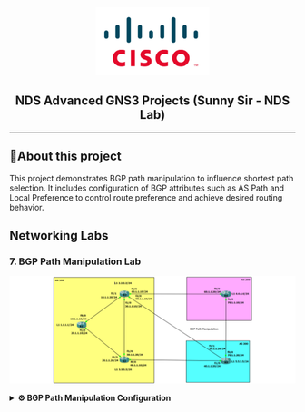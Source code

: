 <p align="center">
    <img src="./cisco-logo.png" alt="Logo" width="200">
</p>

<h2 align="center"> NDS Advanced GNS3 Projects (Sunny Sir - NDS Lab)</h2>

---

## 📝About this project

This project demonstrates BGP path manipulation to influence shortest path selection. It includes configuration of BGP attributes such as AS Path and Local Preference to control route preference and achieve desired routing behavior.


## Networking Labs

### 7. BGP Path Manipulation Lab

<p align="center">
    <img src="./7. BGP Path Manipulation.png" alt="7. BGP Path Manipulation.png">
</p>

<details>
<summary><strong>⚙️ BGP Path Manipulation Configuration</strong></summary>

<br>

## 🧩 Network Topology:
| Router | Loopback   | Interfaces with IPs                                                                      | AS  |
| ------ | ---------- | ---------------------------------------------------------------------------------------- | --- |
| R1     | 1.1.1.1/24 | f0/0 → 10.1.1.10/24<br>f1/0 → 20.1.1.10/24                                               | 100 |
| R2     | 2.2.2.2/24 | f0/0 → 60.1.1.10/24<br>f1/0 → 30.1.1.10/24<br>f1/1 → 10.1.1.20/24<br>f2/0 → 50.1.1.10/24 | 100 |
| R3     | 3.3.3.3/24 | f0/0 → 40.1.1.10/24<br>f1/0 → 30.1.1.20/24<br>f1/1 → 20.1.1.20/24                        | 100 |
| R4     | 4.4.4.4/24 | f0/0 → 60.1.1.20/24<br>f1/0 → 70.1.1.10/24                                               | 200 |
| R5     | 5.5.5.5/24 | f0/0 → 70.1.1.20/24<br>f1/0 → 40.1.1.20/24<br>f1/1 → 50.1.1.20/24                        | 300 |
---

## 🎯 Lab Goal: BGP Path Manipulation (Shortest Path Preference)
Scenario:
To force traffic to prefer R3 → R5 over R2 → R5, add AS-PATH prepending on R2

## 🛠️ Step-by-Step Configuration

### 🔌 1. Physical Setup in GNS3
- 🧱 Devices Required:
- Drag and drop:
  - 5 Cisco Routers (e.g., Cisco 7200 or 3725 with appropriate IOS)
  - Connections between routers
---

### 🔧 R1 (AS 100) Configuration 

```bash
conf t
interface Loopback1
 ip address 1.1.1.1 255.255.255.0
  no shutdown
interface f0/0
 ip address 10.1.1.10 255.255.255.0
  no shutdown
interface f1/0
 ip address 20.1.1.10 255.255.255.0
  no shutdown
router bgp 100
 bgp log-neighbor-changes
 network 1.1.1.0 mask 255.255.255.0
 neighbor 10.1.1.20 remote-as 100
 neighbor 20.1.1.20 remote-as 100

```
### 🔧 R2 (AS 100) Configuration 
```bash
conf t
interface Loopback1
 ip address 2.2.2.2 255.255.255.0
 no shutdown

interface f0/0
 ip address 60.1.1.10 255.255.255.0
 no shutdown

interface f1/0
 ip address 30.1.1.10 255.255.255.0
 no shutdown

interface f1/1
 ip address 10.1.1.20 255.255.255.0
 no shutdown

interface f2/0
 ip address 50.1.1.10 255.255.255.0
 no shutdown

router bgp 100
 bgp log-neighbor-changes
 network 2.2.2.0 mask 255.255.255.0
 neighbor 10.1.1.10 remote-as 100
 neighbor 30.1.1.20 remote-as 100
 neighbor 50.1.1.20 remote-as 300
 neighbor 60.1.1.20 remote-as 200

```
### 🔧 R3 (AS 100) Configuration
```bash
conf t
interface Loopback1
 ip address 3.3.3.3 255.255.255.0
 no shutdown

interface f0/0
 ip address 40.1.1.10 255.255.255.0
 no shutdown

interface f1/0
 ip address 30.1.1.20 255.255.255.0
 no shutdown

interface f1/1
 ip address 20.1.1.20 255.255.255.0
 no shutdown

router bgp 100
 bgp log-neighbor-changes
 network 3.3.3.0 mask 255.255.255.0
 neighbor 20.1.1.10 remote-as 100
 neighbor 30.1.1.10 remote-as 100
 neighbor 40.1.1.20 remote-as 300

```
### 🔧 R4 (AS 200) Configuration
```bash
conf t
interface Loopback1
 ip address 4.4.4.4 255.255.255.0
 no shutdown

interface f0/0
 ip address 60.1.1.20 255.255.255.0
 no shutdown

interface f1/0
 ip address 70.1.1.10 255.255.255.0
 no shutdown

router bgp 200
 bgp log-neighbor-changes
 network 4.4.4.0 mask 255.255.255.0
 neighbor 60.1.1.10 remote-as 100
 neighbor 70.1.1.20 remote-as 300

```
### 🔧 R5 (AS 300) Configuration
```bash
conf t
interface Loopback1
 ip address 5.5.5.5 255.255.255.0
 no shutdown

interface f0/0
 ip address 70.1.1.20 255.255.255.0
 no shutdown

interface f1/0
 ip address 40.1.1.20 255.255.255.0
 no shutdown

interface f1/1
 ip address 50.1.1.20 255.255.255.0
 no shutdown

router bgp 300
 bgp log-neighbor-changes
 network 5.5.5.0 mask 255.255.255.0
 neighbor 40.1.1.10 remote-as 100
 neighbor 50.1.1.10 remote-as 100
 neighbor 70.1.1.10 remote-as 200

```

### 🔧 Path Manipulation (AS-PATH Prepending Example) Configuration
```bash
router bgp 100
 neighbor 50.1.1.20 route-map PREPEND_OUT out

route-map PREPEND_OUT permit 10
 set as-path prepend 100 100 100

```
To force traffic to prefer R3 → R5 over R2 → R5, add AS-PATH prepending on R2.

R5 see the path from R2 as longer (AS 100 repeated 3 times), and prefer the shorter path via R3.
